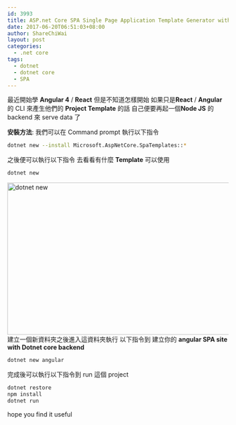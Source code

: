 ```yaml
---
id: 3993
title: ASP.net Core SPA Single Page Application Template Generator with angular, aurelia, knockout, react
date: 2017-06-20T06:51:03+08:00
author: ShareChiWai
layout: post
categories:
  - .net core
tags:
  - dotnet
  - dotnet core
  - SPA
---
```


最近開始學 **Angular 4** / **React**
但是不知道怎樣開始
如果只是**React** / **Angular** 的 CLI 來產生他們的 **Project Template** 的話 自己便要再起一個**Node JS** 的 backend 來 serve data 了

**安裝方法**:
我們可以在 Command prompt 執行以下指令

```bash
dotnet new --install Microsoft.AspNetCore.SpaTemplates::*
```

之後便可以執行以下指令 去看看有什麼 **Template** 可以使用

```bash
dotnet new
```

[<img class="alignnone size-large wp-image-3994" src="https://i0.wp.com/blog.sharechiwai.com/wp-content/uploads/2017/06/dotnetnew.png?resize=625%2C347" alt="dotnet new" width="625" height="347" sizes="(max-width: 625px) 100vw, 625px" data-recalc-dims="1" />](https://i0.wp.com/blog.sharechiwai.com/wp-content/uploads/2017/06/dotnetnew.png)
建立一個新資料夾之後進入這資料夾執行
以下指令到 建立你的 **angular SPA site with Dotnet core backend**

```bash
dotnet new angular
```

完成後可以執行以下指令到 run 這個 project

```bash
dotnet restore
npm install
dotnet run
```

hope you find it useful
